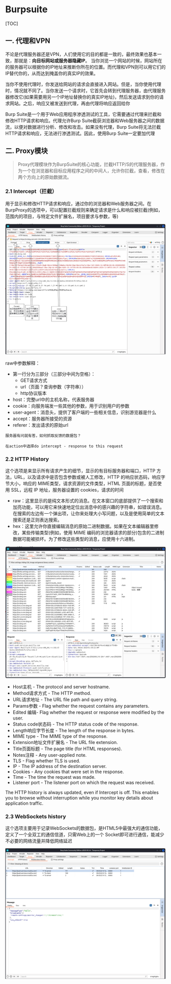 # Burpsuite

[TOC]



## 一. 代理和VPN

不论是代理服务器还是VPN，人们使用它的目的都是一致的，最终效果也基本一致，那就是：**向目标网站或服务器隐藏IP**。 当你浏览一个网站的时候，网站所在的服务器可以根据你的IP地址来推断你所在的位置。而代理和VPN则可以用它们的IP替代你的，从而达到掩盖你的真实IP的效果。

当你不使用代理时，你发送给网站的请求会直接进入网站。但是，当你使用代理时，情况就不同了。当你发送一个请求时，它首先会转到代理服务器，由代理服务器修改它(如果需要用另一个IP地址替换你的真实IP地址)，然后发送请求到你的请求网站。之后，响应又被发送到代理，再由代理将响应返回给你

Burp Suite是一个用于Web应用程序渗透测试的工具，它需要通过代理来拦截和修改HTTP请求和响应。代理允许Burp Suite截获浏览器和Web服务器之间的数据流，以便对数据进行分析、修改和攻击。如果没有代理，Burp Suite将无法拦截HTTP请求和响应，无法进行渗透测试。因此，使用Burp Suite一定要加代理

## 二. Proxy模块

> Proxy代理模块作为BurpSuite的核心功能，拦截HTTP/S的代理服务器，作为一个在浏览器和目标应用程序之间的中间人，允许你拦截，查看，修改在两个方向上的原始数据流。

### 2.1 Intercept（拦截）

用于显示和修改HTTP请求和响应，通过你的浏览器和Web服务器之间。在BurpProxy的选项中，可以配置拦截规则来确定请求是什么和响应被拦截(例如，范围内的项目，与特定文件扩展名，项目要求与参数，等)

![](./assets/Burpsuite/bp1.drawio.png)

raw中参数解释：

* 第一行分为三部分（三部分中间为空格）：
  * GET请求方式
  * url（页面？查询参数（字符串））
  * http协议版本
* host：完整url中的主机名称，代表服务器
* cookie：向服务端发一些其他的参数，用于识别用户的参数
* user-agent：消息头，提供了客户端的一些相关信息，识别游览器是什么
* accept：服务器所接受的资源
* referer：发出请求的原始url

```
服务器有问就有答，如何抓取反馈的数据包？

在action中选择do intercept - response to this request
```



### 2.2 HTTP History

这个选项是来显示所有请求产生的细节，显示的有目标服务器和端口，HTTP 方法，URL，以及请求中是否包含参数或被人工修改，HTTP 的响应状态码，响应字节大小，响应的 MIME类型，请求资源的文件类型，HTML 页面的标题，是否使用 SSL，远程 IP 地址，服务器设置的 cookies，请求的时间

- raw：这里显示的是纯文本形式的消息。在文本窗口的底部提供了一个搜索和加亮功能，可以用它来快速地定位出消息中的感兴趣的字符串，如错误消息。在搜索的左边有一个弹出项，让你来处理大小写问题，以及是使用简单的文本搜索还是正则表达搜索。
- hex：这里允许你直接编辑消息的原始二进制数据。如果在文本编辑器里修改，某些传输类型(例如，使用 MIME 编码的浏览器请求的部分)包含的二进制数据可能被损坏。为了修改这些类型的消息，应使用十六进制。

![image-20231209092512623](./assets/Burpsuite/image-20231209092512623.png)

- Host主机 - The protocol and server hostname.
- Method请求方式 - The HTTP method.
- URL请求地址 - The URL file path and query string.
- Params参数 - Flag whether the request contains any parameters.
- Edited 编辑- Flag whether the request or response were modified by the user.
- Status code状态码 - The HTTP status code of the response.
- Length响应字节长度 - The length of the response in bytes.
- MIME type - The MIME type of the response.
- Extension地址文件扩展名 - The URL file extension.
- Title页面标题 - The page title (for HTML responses).
- Notes注释 - Any user-applied note.
- TLS - Flag whether TLS is used.
- IP - The IP address of the destination server.
- Cookies - Any cookies that were set in the response.
- Time - The time the request was made.
- Listener port - The listener port on which the request was received.

The HTTP history is always updated, even if Intercept is off. This enables you to browse without interruption while you monitor key details about application traffic.

### 2.3 WebSockets history

这个选项主要用于记录WebSockets的数据包，是HTML5中最强大的通信功能，定义了一个全双工的通信信道，只需Web上的一个 Socket即可进行通信，能减少不必要的网络流量并降低网络延迟

![image-20231209093919163](./assets/Burpsuite/image-20231209093919163.png)